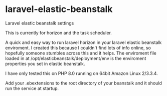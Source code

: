 # laravel-elastic-beanstalk
Laravel elastic beanstalk settings

This is currently for horizon and the task scheduler.

A quick and easy way to run laravel horizon in your laravel elastic beanstalk enviroment. I created this because I couldn't find lots of info online, so hopefully someone stumbles across this and it helps. The enviroment file loaded in at /opt/elasticbeanstalk/deployment/env is the enviroment properties you set in elastic beanstalk.

I have only tested this on PHP 8.0 running on 64bit Amazon Linux 2/3.3.4.

Add your .ebextensions to the root directory of your beanstalk and it should run the service at startup.
